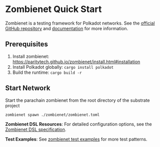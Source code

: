 # Zombienet Quick Start

Zombienet is a testing framework for Polkadot networks. See the [official GitHub repository](https://github.com/paritytech/zombienet) and [documentation](https://paritytech.github.io/zombienet/) for more information.

## Prerequisites

1. Install zombienet: https://paritytech.github.io/zombienet/install.html#installation
2. Install Polkadot globally: `cargo install polkadot`
3. Build the runtime: `cargo build -r`

## Start Network

Start the parachain zombienet from the root directory of the substrate project
```bash
zombienet spawn ./zombienet/zombienet.toml
```

**Zombienet DSL Resources**: For detailed configuration options, see the [Zombienet DSL specification](https://paritytech.github.io/zombienet/cli/test-dsl-definition-spec.html).

**Test Examples**: See [zombienet test examples](https://github.com/paritytech/zombienet/tree/master/examples) for more test patterns.
